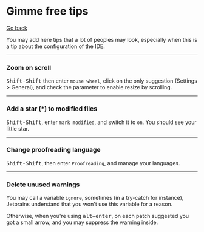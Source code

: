 # Gimme free tips

[Go back](..#interface-presentation)

You may add here tips that a lot of peoples may look, especially when this is a tip about the configuration of the IDE.

<hr class="sl">

### Zoom on scroll

<kbd>Shift-Shift</kbd> then enter `mouse wheel`, click on the only suggestion (Settings > General), and check the parameter to enable resize by scrolling.

<hr class="sr">

### Add a star (*) to modified files

<kbd>Shift-Shift</kbd>, enter `mark modified`, and switch it to ``on``. You should see your little star.

<hr class="sl">

### Change proofreading language

<kbd>Shift-Shift</kbd>, then enter ``Proofreading``, and manage your languages.

<hr class="sr">

### Delete unused warnings

You may call a variable ``ignore``, sometimes (in a try-catch for instance), Jetbrains understand that you won't use this variable for a reason.

Otherwise, when you're using <kbd>alt+enter</kbd>, on each patch suggested you got a small arrow, and you may suppress the warning inside.